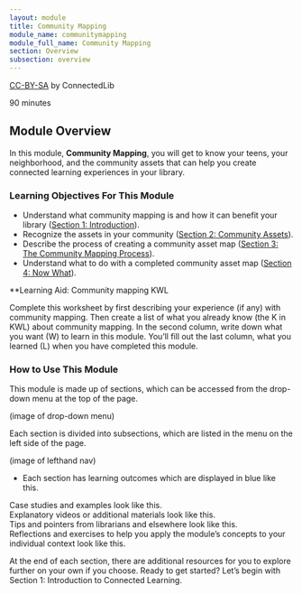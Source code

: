 ```yaml
---
layout: module
title: Community Mapping
module_name: communitymapping
module_full_name: Community Mapping
section: Overview
subsection: overview
---
```


<p class="made-by"><a href="https://creativecommons.org/licenses/by-sa/4.0">CC-BY-SA</a> by ConnectedLib</p>

<p class="time">90 minutes</p>

## Module Overview

<p class="summary">In this module, <b>Community Mapping</b>, you will get to know your teens, your neighborhood, and the community assets that can help you create connected learning experiences in your library.

### Learning Objectives For This Module

<ul class="fancy">
	<li>Understand what community mapping is and how it can benefit your library (<a href="{{site.url}}{{site.baseurl}}/introduction/section-1-0.md">Section 1: Introduction</a>).</li>
	<li>Recognize the assets in your community (<a href="{{site.url}}{{site.baseurl}}/introduction/section-2-0/">Section 2: Community Assets</a>).</li>
	<li>Describe the process of creating a community asset map (<a href="{{site.url}}{{site.baseurl}}/introduction/section-3-0.md">Section 3: The Community Mapping Process</a>).</li>
	<li>Understand what to do with a completed community asset map (<a href="{{site.url}}{{site.baseurl}}/introduction/section-4.md">Section 4: Now What</a>).</li>
</ul>

**Learning Aid: Community mapping KWL 

Complete this worksheet by first describing your experience (if any) with community mapping. Then create a list of what you already know (the K in KWL) about community mapping. In the second column, write down what you want (W) to learn in this module. You’ll fill out the last column, what you learned (L) when you have completed this module. 


### How to Use This Module

This module is made up of sections, which can be accessed from the drop-down menu at the top of the page.

(image of drop-down menu)

Each section is divided into subsections, which are listed in the menu on the left side of the page. 

(image of lefthand nav)

<ul class="fancy">
	<li>Each section has learning outcomes which are displayed in blue like this.</li>
</ul>

<div class="case_study_box">Case studies and examples look like this.</div>

<div class="explanatory">Explanatory videos or additional materials look like this.</div> 

<div class="tips">Tips and pointers from librarians and elsewhere look like this.</div>

<div class="reflection">Reflections and exercises to help you apply the module’s concepts to your individual context look like this.</div> 

At the end of each section, there are additional resources for you to explore further on your own if you choose.
Ready to get started? Let’s begin with Section 1: Introduction to Connected Learning.
